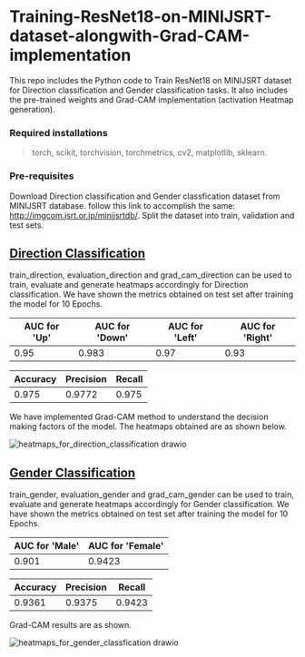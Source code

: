 # Training-ResNet18-on-MINIJSRT-dataset-alongwith-Grad-CAM-implementation
This repo includes the Python code to Train ResNet18 on MINIJSRT dataset for Direction classification and Gender classification tasks. It also includes the pre-trained weights and Grad-CAM implementation (activation Heatmap generation).

### **Required installations**

> torch, 
> scikit, 
> torchvision, 
> torchmetrics, 
> cv2, 
> matplotlib, 
> sklearn.

### **Pre-requisites**

Download Direction classification and Gender classfication dataset from MINIJSRT database. follow this link to accomplish the same: http://imgcom.jsrt.or.jp/minijsrtdb/. Split the dataset into train, validation and test sets. 

## <u>**Direction Classification**</u>

train_direction, evaluation_direction and grad_cam_direction can be used to train, evaluate and generate heatmaps accordingly for Direction classification. We have shown the metrics obtained on test set after training the model for 10 Epochs.

AUC for 'Up' | AUC for 'Down' | AUC for 'Left' | AUC for 'Right' 
--- | --- | --- | --- 
0.95 | 0.983 | 0.97 | 0.93 

Accuracy | Precision | Recall
--- | --- | --- 
0.975 | 0.9772 | 0.975

We have implemented Grad-CAM method to understand the decision making factors of the model. The heatmaps obtained are as shown below.

![heatmaps_for_direction_classification drawio](https://github.com/vasavamsi/Training-ResNet18-on-MINIJSRT-dataset-for-classfication-alongwith-Grad-CAM-implementation/assets/58003228/f2a7a249-16d5-4416-9fdb-734b4d7778bc)

## <u>**Gender Classification**</u>

train_gender, evaluation_gender and grad_cam_gender can be used to train, evaluate and generate heatmaps accordingly for Gender classification. We have shown the metrics obtained on test set after training the model for 10 Epochs.

AUC for 'Male' | AUC for 'Female' 
--- | ---  
0.901 | 0.9423

Accuracy | Precision | Recall
--- | --- | --- 
0.9361 | 0.9375 | 0.9423

Grad-CAM results are as shown.

![heatmaps_for_gender_classfication drawio](https://github.com/vasavamsi/Training-ResNet18-on-MINIJSRT-dataset-for-classfication-alongwith-Grad-CAM-implementation/assets/58003228/1d751865-0f81-4ba1-a0ed-54c918a227fc)


